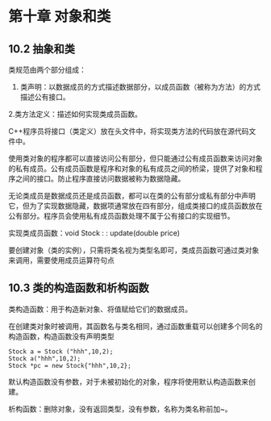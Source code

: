 # 第十章 对象和类
## 10.2 抽象和类
类规范由两个部分组成：

1. 类声明：以数据成员的方式描述数据部分，以成员函数（被称为方法）的方式描述公有接口。

2.类方法定义：描述如何实现类成员函数。

C++程序员将接口（类定义）放在头文件中，将实现类方法的代码放在源代码文件中。

使用类对象的程序都可以直接访问公有部分，但只能通过公有成员函数来访问对象的私有成员。公有成员函数是程序和对象的私有成员之间的桥梁，提供了对象和程序之间的接口。防止程序直接访问数据被称为数据隐藏。

无论类成员是数据成员还是成员函数，都可以在类的公有部分或私有部分中声明它，但为了实现数据隐藏，数据项通常放在四有部分，组成类接口的成员函数放在公有部分。程序员会使用私有成员函数处理不属于公有接口的实现细节。

实现类成员函数：void Stock : : update(double price) 

要创建对象（类的实例），只需将类名视为类型名即可，类成员函数可通过类对象来调用，需要使用成员运算符句点
## 10.3 类的构造函数和析构函数
类构造函数：用于构造新对象、将值赋给它们的数据成员。

在创建类对象时被调用，其函数名与类名相同，通过函数重载可以创建多个同名的构造函数，构造函数没有声明类型
```
Stock a = Stock ("hhh",10,2);
Stock a("hhh",10,2);
Stock *pc = new Stock{"hhh",10,2};
```

默认构造函数没有参数，对于未被初始化的对象，程序将使用默认构造函数来创建。

析构函数：删除对象，没有返回类型，没有参数，名称为类名称前加~。
